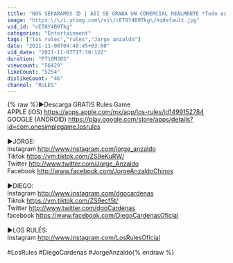 ```yaml
---
title: "NOS SEPARAMOS 😰 | ASÍ SE GRABA UN COMERCIAL REALMENTE *Todo es Falso*"
image: "https:\/\/i.ytimg.com\/vi\/cET8Y4B9Tkg\/hqdefault.jpg"
vid_id: "cET8Y4B9Tkg"
categories: "Entertainment"
tags: ["los rules","rules","Jorge anzaldo"]
date: "2021-11-08T04:48:45+03:00"
vid_date: "2021-11-07T17:30:12Z"
duration: "PT10M30S"
viewcount: "56429"
likeCount: "5254"
dislikeCount: "46"
channel: "RULÉS"
---
```

{% raw %}►Descarga GRATIS Rules Game <br />APPLE (iOS) <a rel="nofollow" target="blank" href="https://apps.apple.com/mx/app/los-rules/id1499152784">https://apps.apple.com/mx/app/los-rules/id1499152784</a><br />GOOGLE (ANDROID) <a rel="nofollow" target="blank" href="https://play.google.com/store/apps/details?id=com.onesimplegame.losrules">https://play.google.com/store/apps/details?id=com.onesimplegame.losrules</a><br /> <br />►JORGE: <br />Instagram <a rel="nofollow" target="blank" href="http://www.instagram.com/jorge_anzaldo">http://www.instagram.com/jorge_anzaldo</a><br />Tiktok <a rel="nofollow" target="blank" href="https://vm.tiktok.com/ZS9eKuRW/">https://vm.tiktok.com/ZS9eKuRW/</a><br />Twitter  <a rel="nofollow" target="blank" href="http://www.twitter.com/Jorge_Anzaldo">http://www.twitter.com/Jorge_Anzaldo</a><br />Facebook  <a rel="nofollow" target="blank" href="http://www.facebook.com/JorgeAnzaldoChinos">http://www.facebook.com/JorgeAnzaldoChinos</a><br /><br />►DIEGO: <br />Instagram <a rel="nofollow" target="blank" href="http://www.instagram.com/dgocardenas">http://www.instagram.com/dgocardenas</a><br />Tiktok <a rel="nofollow" target="blank" href="https://vm.tiktok.com/ZS9ecf5t/">https://vm.tiktok.com/ZS9ecf5t/</a><br />Twitter <a rel="nofollow" target="blank" href="http://www.twitter.com/dgoCardenas">http://www.twitter.com/dgoCardenas</a><br />facebook <a rel="nofollow" target="blank" href="https://www.facebook.com/DiegoCardenasOficial">https://www.facebook.com/DiegoCardenasOficial</a><br /><br />►LOS RULÉS: <br />Instagram <a rel="nofollow" target="blank" href="http://www.instagram.com/LosRulesOficial">http://www.instagram.com/LosRulesOficial</a><br /><br />#LosRules #DiegoCardenas #JorgeAnzaldo{% endraw %}
